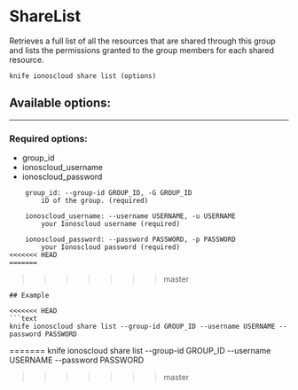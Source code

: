 # ShareList

Retrieves a full list of all the resources that are shared through this group and lists the permissions granted to the group members for each shared resource.

    knife ionoscloud share list (options)


## Available options:
---

### Required options:
* group_id
* ionoscloud_username
* ionoscloud_password

```
    group_id: --group-id GROUP_ID, -G GROUP_ID
        iD of the group. (required)

    ionoscloud_username: --username USERNAME, -u USERNAME
        your Ionoscloud username (required)

    ionoscloud_password: --password PASSWORD, -p PASSWORD
        your Ionoscloud password (required)
<<<<<<< HEAD
=======

```
>>>>>>> master

```
## Example

<<<<<<< HEAD
```text
knife ionoscloud share list --group-id GROUP_ID --username USERNAME --password PASSWORD
```
=======
    knife ionoscloud share list --group-id GROUP_ID --username USERNAME --password PASSWORD
>>>>>>> master
